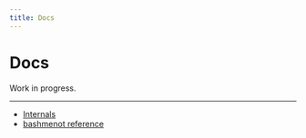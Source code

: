 ```yaml
---
title: Docs
---
```



Docs
====

Work in progress.


---

- [Internals](docs/internals/)
- [bashmenot reference](docs/bashmenot-reference/)
